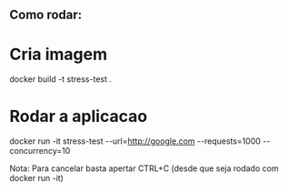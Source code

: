 ## Como rodar:

# Cria imagem
docker build -t stress-test .

# Rodar a aplicacao
docker run -it stress-test --url=http://google.com --requests=1000 --concurrency=10


Nota: Para cancelar basta apertar CTRL+C (desde que seja rodado com docker run -it)
